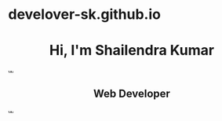 # develover-sk.github.io
<h1 align="center">Hi, I'm Shailendra Kumar</h1>
<img src="https://cdn1.iconfinder.com/data/icons/seo-and-web-development-6/32/development_globe_sphere-512.png" alt="web" style="width=10px;height:10px;"></img>
<h2 align="center">Web Developer</h2>
<img src="https://cdn1.iconfinder.com/data/icons/seo-and-web-development-6/32/development_globe_sphere-512.png" alt="web" style="width=10px;height:10px;"></img>
